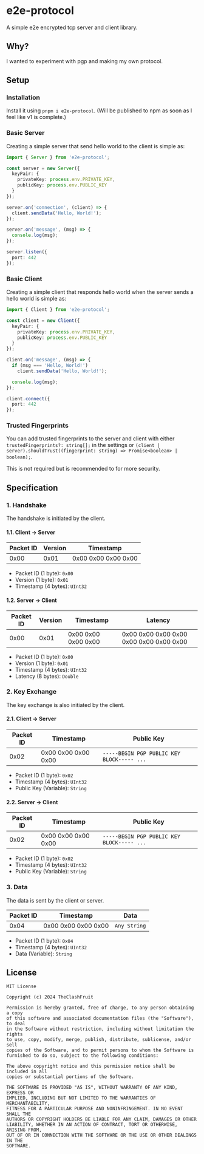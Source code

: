 # e2e-protocol

A simple e2e encrypted tcp server and client library. 

## Why?

I wanted to experiment with pgp and making my own protocol.

## Setup

### Installation

Install it using `pnpm i e2e-protocol`. (Will be published to npm as soon as I feel like v1 is complete.)

### Basic Server

Creating a simple server that send hello world to the client is simple as:

```ts
import { Server } from 'e2e-protocol';

const server = new Server({
  keyPair: {
    privateKey: process.env.PRIVATE_KEY,
    publicKey: process.env.PUBLIC_KEY
  }
});

server.on('connection', (client) => {
  client.sendData('Hello, World!');
});

server.on('message', (msg) => {
  console.log(msg);
});

server.listen({
  port: 442
});
```

### Basic Client

Creating a simple client that responds hello world when the server sends a hello world is simple as:

```ts
import { Client } from 'e2e-protocol';

const client = new Client({
  keyPair: {
    privateKey: process.env.PRIVATE_KEY,
    publicKey: process.env.PUBLIC_KEY
  }
});

client.on('message', (msg) => {
  if (msg === 'Hello, World!')
    client.sendData('Hello, World!');

  console.log(msg);
});

client.connect({
  port: 442
});
```

### Trusted Fingerprints

You can add trusted fingerprints to the server and client with either `trustedFingerprints?: string[];` in the settings or `(client | server).shouldTrust((fingerprint: string) => Promise<boolean> | boolean);`.

This is not required but is recommended to for more security.

## Specification

### 1. Handshake

The handshake is initiated by the client.

#### 1.1. Client -> Server


| Packet ID | Version | Timestamp           |
|-----------|---------|---------------------|
| 0x00      | 0x01    | 0x00 0x00 0x00 0x00 |


* Packet ID (1 byte): `0x00`
* Version (1 byte): `0x01`
* Timestamp (4 bytes): `UInt32`

#### 1.2. Server -> Client

| Packet ID | Version | Timestamp           | Latency                                 |
|-----------|---------|---------------------|-----------------------------------------|
| 0x00      | 0x01    | 0x00 0x00 0x00 0x00 | 0x00 0x00 0x00 0x00 0x00 0x00 0x00 0x00 |

* Packet ID (1 byte): `0x00`
* Version (1 byte): `0x01`
* Timestamp (4 bytes): `UInt32`
* Latency (8 bytes): `Double`

### 2. Key Exchange

The key exchange is also initiated by the client.

#### 2.1. Client -> Server

| Packet ID | Timestamp                                | Public Key                                 |
|-----------|------------------------------------------|--------------------------------------------|
| 0x02      | 0x00 0x00 0x00 0x00                      | `-----BEGIN PGP PUBLIC KEY BLOCK----- ...` |

* Packet ID (1 byte): `0x02`
* Timestamp (4 bytes): `UInt32`
* Public Key (Variable): `String`

#### 2.2. Server -> Client

| Packet ID | Timestamp                                | Public Key                                 |
|-----------|------------------------------------------|--------------------------------------------|
| 0x02      | 0x00 0x00 0x00 0x00                      | `-----BEGIN PGP PUBLIC KEY BLOCK----- ...` |

* Packet ID (1 byte): `0x02`
* Timestamp (4 bytes): `UInt32`
* Public Key (Variable): `String`

### 3. Data

The data is sent by the client or server.

| Packet ID | Timestamp                                | Data         |
|-----------|------------------------------------------|--------------|
| 0x04      | 0x00 0x00 0x00 0x00                      | `Any String` |

* Packet ID (1 byte): `0x04`
* Timestamp (4 bytes): `UInt32`
* Data (Variable): `String`

## License

```
MIT License

Copyright (c) 2024 TheClashFruit

Permission is hereby granted, free of charge, to any person obtaining a copy
of this software and associated documentation files (the "Software"), to deal
in the Software without restriction, including without limitation the rights
to use, copy, modify, merge, publish, distribute, sublicense, and/or sell
copies of the Software, and to permit persons to whom the Software is
furnished to do so, subject to the following conditions:

The above copyright notice and this permission notice shall be included in all
copies or substantial portions of the Software.

THE SOFTWARE IS PROVIDED "AS IS", WITHOUT WARRANTY OF ANY KIND, EXPRESS OR
IMPLIED, INCLUDING BUT NOT LIMITED TO THE WARRANTIES OF MERCHANTABILITY,
FITNESS FOR A PARTICULAR PURPOSE AND NONINFRINGEMENT. IN NO EVENT SHALL THE
AUTHORS OR COPYRIGHT HOLDERS BE LIABLE FOR ANY CLAIM, DAMAGES OR OTHER
LIABILITY, WHETHER IN AN ACTION OF CONTRACT, TORT OR OTHERWISE, ARISING FROM,
OUT OF OR IN CONNECTION WITH THE SOFTWARE OR THE USE OR OTHER DEALINGS IN THE
SOFTWARE.
```
